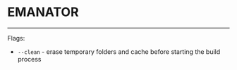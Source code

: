 # EMANATOR

---

Flags:

- `--clean` - erase temporary folders and cache before starting the build process